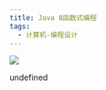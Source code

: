 ```yaml
---
title: Java 8函数式编程
tags:
  - 计算机-编程设计
---
```


![](https://wfqqreader-1252317822.image.myqcloud.com/cover/811/26211811/s_26211811.jpg)

undefined